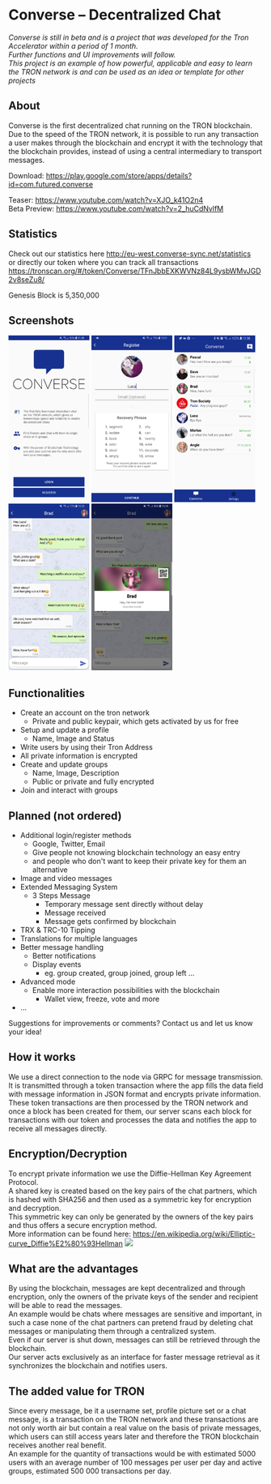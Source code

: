 # Converse – Decentralized Chat
*Converse is still in beta and is a project that was developed for the Tron Accelerator within a period of 1 month.*  
*Further functions and UI improvements will follow.*  
*This project is an example of how powerful, applicable and easy to learn the TRON network is and can be used as an idea or template for other projects*

## About
Converse is the first decentralized chat running on the TRON blockchain.  
Due to the speed of the TRON network, it is possible to run any transaction a user makes through the blockchain and encrypt it with the technology that the blockchain provides, instead of using a central intermediary to transport messages.

Download: https://play.google.com/store/apps/details?id=com.futured.converse

Teaser: https://www.youtube.com/watch?v=XJO_k41O2n4  
Beta Preview: https://www.youtube.com/watch?v=2_huCdNvlfM

## Statistics
Check out our statistics here http://eu-west.converse-sync.net/statistics  
or directly our token where you can track all transactions https://tronscan.org/#/token/Converse/TFnJbbEXKWVNz84L9ysbWMvJGD2v8seZu8/

Genesis Block is 5,350,000

## Screenshots
<img src="https://raw.githubusercontent.com/Dryec/converse-xf/master/screenshots/welcome_page.jpg" width="160"> <img src="https://raw.githubusercontent.com/Dryec/converse-xf/master/screenshots/register_page.jpg" width="160"> <img src="https://raw.githubusercontent.com/Dryec/converse-xf/master/screenshots/chat_overview_page.jpg" width="160"> <img src="https://raw.githubusercontent.com/Dryec/converse-xf/master/screenshots/chat_page.jpg" width="160"> <img src="https://raw.githubusercontent.com/Dryec/converse-xf/master/screenshots/user_info_popup.jpg" width="160">

## Functionalities
- Create an account on the tron network
  * Private and public keypair, which gets activated by us for free
- Setup and update a profile
  * Name, Image and Status
- Write users by using their Tron Address
- All private information is encrypted
- Create and update groups
  * Name, Image, Description
  * Public or private and fully encrypted
- Join and interact with groups

## Planned (not ordered)
- Additional login/register methods
  * Google, Twitter, Email
  * Give people not knowing blockchain technology an easy entry
  * and people who don't want to keep their private key for them an alternative
- Image and video messages
- Extended Messaging System
  * 3 Steps Message
    * Temporary message sent directly without delay
    * Message received
    * Message gets confirmed by blockchain
- TRX & TRC-10 Tipping
- Translations for multiple languages
- Better message handling
  * Better notifications
  * Display events
    * eg. group created, group joined, group left …
- Advanced mode
  * Enable more interaction possibilities with the blockchain
    * Wallet view, freeze, vote and more
- …

Suggestions for improvements or comments? Contact us and let us know your idea!

## How it works
We use a direct connection to the node via GRPC for message transmission. It is transmitted through a token transaction where the app fills the data field with message information in JSON format and encrypts private information.  
These token transactions are then processed by the TRON network and once a block has been created for them, our server scans each block for transactions with our token and processes the data and notifies the app to receive all messages directly.

## Encryption/Decryption
To encrypt private information we use the Diffie-Hellman Key Agreement Protocol.  
A shared key is created based on the key pairs of the chat partners, which is hashed with SHA256 and then used as a symmetric key for encryption and decryption.  
This symmetric key can only be generated by the owners of the key pairs and thus offers a secure encryption method.  
More information can be found here: <https://en.wikipedia.org/wiki/Elliptic-curve_Diffie%E2%80%93Hellman> <img src="https://upload.wikimedia.org/wikipedia/commons/thumb/4/4c/Public_key_shared_secret.svg/440px-Public_key_shared_secret.svg.png" width="160">


## What are the advantages
By using the blockchain, messages are kept decentralized and through encryption, only the owners of the private keys of the sender and recipient will be able to read the messages.  
An example would be chats where messages are sensitive and important, in such a case none of the chat partners can pretend fraud by deleting chat messages or manipulating them through a centralized system.  
Even if our server is shut down, messages can still be retrieved through the blockchain.  
Our server acts exclusively as an interface for faster message retrieval as it synchronizes the blockchain and notifies users.

## The added value for TRON
Since every message, be it a username set, profile picture set or a chat message, is a transaction on the TRON network and these transactions are not only worth air but contain a real value on the basis of private messages, which users can still access years later and therefore the TRON blockchain receives another real benefit.  
An example for the quantity of transactions would be with estimated 5000 users with an average number of 100 messages per user per day and active groups, estimated 500 000 transactions per day.

